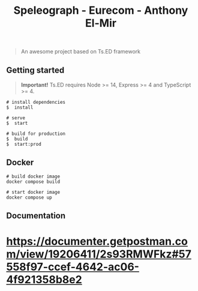 <div align="center">
  <h1>Speleograph - Eurecom - Anthony El-Mir</h1>
  <br />
</div>

> An awesome project based on Ts.ED framework

## Getting started

> **Important!** Ts.ED requires Node >= 14, Express >= 4 and TypeScript >= 4.

```batch
# install dependencies
$  install

# serve
$  start

# build for production
$  build
$  start:prod
```

## Docker

```
# build docker image
docker compose build

# start docker image
docker compose up
```


## Documentation

# https://documenter.getpostman.com/view/19206411/2s93RMWFkz#57558f97-ccef-4642-ac06-4f921358b8e2


